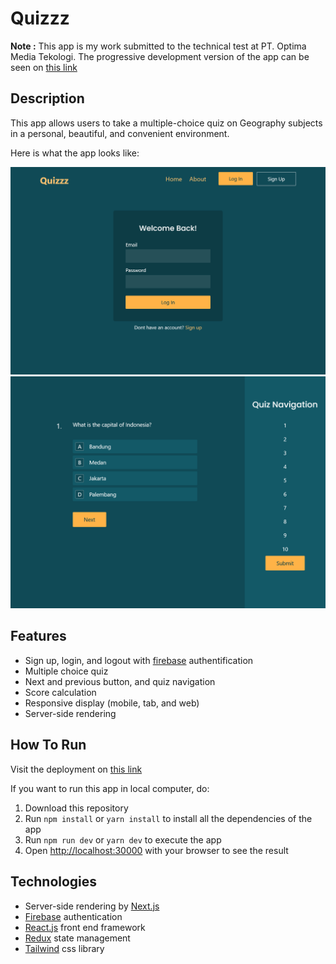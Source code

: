 # Quizzz

**Note :**
This app is my work submitted to the technical test at PT. Optima Media Tekologi. The progressive development version of the app can be seen on [this link](https://github.com/rijalghodi/progressive-quizzz)

## Description

This app allows users to take a multiple-choice quiz on Geography subjects in a personal, beautiful, and convenient environment.

Here is what the app looks like:

<img src="./assets/quizzz-login.png" alt="Quizzz Login"/>
<img src="./assets/quizzz.png" alt="Quizz Navigation"/>

## Features

- Sign up, login, and logout with [firebase](https://firebase.google.com/) authentification
- Multiple choice quiz
- Next and previous button, and quiz navigation
- Score calculation
- Responsive display (mobile, tab, and web)
- Server-side rendering

## How To Run

Visit the deployment on [this link](https://quizzz-v1.vercel.app/)

If you want to run this app in local computer, do:

1. Download this repository
2. Run `npm install` or `yarn install` to install all the dependencies of the app
3. Run `npm run dev` or `yarn dev` to execute the app
4. Open [http://localhost:30000](https://localhost:3000) with your browser to see the result

## Technologies

- Server-side rendering by [Next.js](https://nextjs.org/docs)
- [Firebase](https://firebase.google.com/) authentication
- [React.js](https://reactjs.org/) front end framework
- [Redux](https://redux.js.org/) state management
- [Tailwind](https://tailwindcss.com) css library
